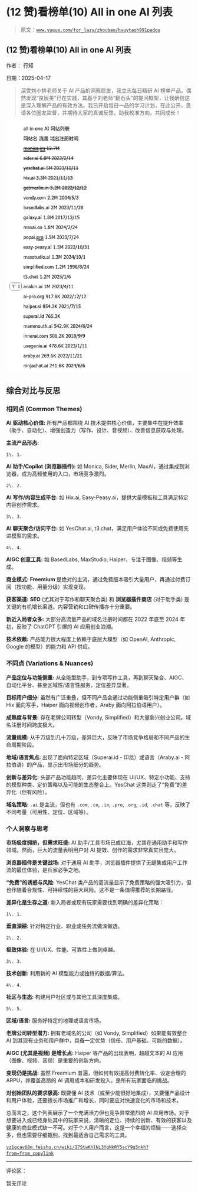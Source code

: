 # (12 赞)看榜单(10) All in one AI 列表

> 原文：[`www.yuque.com/for_lazy/zhoubao/hvuytaoh991padgu`](https://www.yuque.com/for_lazy/zhoubao/hvuytaoh991padgu)

## (12 赞)看榜单(10) All in one AI 列表

作者： 行知

日期：2025-04-17

> 深受刘小排老师关于 AI 产品的洞察启发，我立志每日精研 AI 榜单产品。偶然发现“良辰美”已在实践，其基于刘老师“翻石头”的提问框架，让我确信这是深入理解产品的有效方法。我已开启每日一品的学习计划，在此公开，恳请各位圈友监督，并期待大家的真诚反馈，助我校准方向，共同成长！

![](img/6cb11daff980257157b2d90c37b5d4ee.png "None")

## **综合对比与反思**

### 相同点 (Common Themes)

**AI 驱动核心价值:** 所有产品都围绕 AI
技术提供核心价值，主要集中在提升效率（助手、自动化）、增强创造力（写作、设计、音视频）、改善信息获取与处理。

**主流产品形态:**

```
1\. 1.
```

**AI 助手/Copilot (浏览器插件):** 如 Monica, Sider, Merlin,
MaxAI，通过集成到浏览器，成为高频使用的入口，市场竞争激烈。

```
2\. 2.
```

**AI 写作/内容生成平台:** 如 Hix.ai, Easy-Peasy.ai，提供大量模板和工具满足特定内容创作需求。

```
3\. 3.
```

**AI 聊天聚合/访问平台:** 如 YesChat.ai, t3.chat，满足用户体验不同或免费使用先进模型的需求。

```
4\. 4.
```

**AIGC 创意工具:** 如 BasedLabs, MaxStudio, Haiper，专注于图像、视频等生成。

**商业模式:**  **Freemium** 是绝对的主流，通过免费版本吸引大量用户，再通过付费订阅（按功能、用量分级）实现变现。

**获客渠道:**  **SEO** (尤其对于写作和聊天聚合类) 和 **浏览器插件商店** (对于助手类)
是关键的有机增长渠道。内容营销和口碑传播亦十分重要。

**新近入局者众多:** 大部分高流量产品的域名注册时间都在 2022 年底至 2024 年初，反映了 ChatGPT 引爆的 AI 应用创业浪潮。

**技术依赖:** 产品能力很大程度上依赖于底层大模型（如 OpenAI, Anthropic, Google 的模型）的能力和 API 供应。

### 不同点 (Variations & Nuances)

**产品定位与功能侧重:** 从全能型助手，到专项写作工具，再到聊天聚合、AIGC、自动化平台、甚至区域性/语言性服务，定位差异显著。

**目标用户细分:** 虽然有广泛重叠，但不同产品会通过功能侧重吸引特定用户群（如 Hix 面向写手，Haiper 面向视频创作者，Araby
面向阿拉伯语用户）。

**成熟度与背景:** 存在老牌公司转型（Vondy, Simplified）和大量新兴创业公司。域名注册时间跨度极大。

**流量规模:** 从千万级到几十万级，差异巨大，反映了市场竞争格局和不同产品的生命周期阶段。

**地域/语言焦点:** 出现了面向特定区域（Superai.id - 印尼）或语言（Araby.ai - 阿拉伯语）的产品，显示出市场细分的趋势。

**创新与差异化:** 头部产品功能趋同，差异化主要体现在 UI/UX、特定小功能、支持的模型种类、定价策略以及可能的生态整合上。YesChat
这类则走了“免费”的差异化（但有风险）。

**域名策略:**  `.ai` 是主流，但也有 `.com`, `.co`, `.in`, `.pro`, `.org`, `.id`, `.chat` 等，反映了不同考量（可用性、定位、区域等）。

### 个人洞察与思考

**市场极度拥挤，但需求旺盛:** AI 助手/工具市场已成红海，尤其在通用助手和写作领域。然而，巨大的流量表明用户对 AI
提效、创作的需求非常真实且庞大。

**浏览器插件是关键战场:** 对于通用 AI 助手，浏览器插件提供了无缝集成用户工作流的最佳体验，是兵家必争之地。

**“免费”的诱惑与风险:** YesChat
类产品的高流量显示了免费策略的强大吸引力，但也伴随着合规性、可持续性的巨大风险。这不是一条值得推荐的长期路径。

**差异化是生存之道:** 新入局者或现有玩家需要找到明确的差异化策略：

```
1\. 1.
```

**垂直深耕:** 针对特定行业、职业或任务流做深做透。

```
2\. 2.
```

**极致体验:** 在 UI/UX、性能、可靠性上做到卓越。

```
3\. 3.
```

**技术创新:** 利用新的 AI 模型能力或独特的数据/算法。

```
4\. 4.
```

**社区与生态:** 构建用户社区或与其他工具深度集成。

```
5\. 5.
```

**区域/语言:** 服务好特定的地理或语言市场。

**老牌公司转型潜力:** 拥有老域名的公司（如 Vondy, Simplified）如果能有效整合 AI
到其现有业务和用户群中，具备一定优势（信任、用户基础、可能的数据）。

**AIGC (尤其是视频) 是增长点:** Haiper 等产品的出现表明，超越文本的 AI 应用（图像、视频、音频）是重要的创新方向。

**变现仍是挑战:** 虽然 Freemium 普遍，但如何有效提高付费转化率、设定合理的 ARPU，并覆盖高昂的 AI
调用成本和研发投入，是所有玩家面临的挑战。

**对创始团队的要求极高:** 既要懂 AI 技术（或至少能很好地集成），又要懂产品设计和用户体验，还要擅长市场推广和增长，同时要应对快速变化的市场和技术。

总而言之，这个列表展示了一个充满活力但也竞争异常激烈的 AI
应用市场。对于想要进入或已经身处其中的玩家来说，清晰的定位、持续的创新、有效的获客以及健康的商业模式缺一不可。对于个人用户而言，这是一个幸福的烦恼——选择众多，但也需要仔细甄别，找到最适合自己需求的工具。

[`vz1gcav68m.feishu.cn/wiki/I7StwKhlNi3YgNkRY5scY9g5nkh?from=from_copylink`](https://vz1gcav68m.feishu.cn/wiki/I7StwKhlNi3YgNkRY5scY9g5nkh?from=from_copylink)

* * *

评论区：

暂无评论